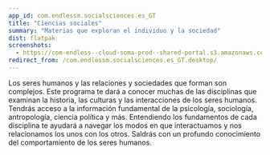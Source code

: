 ```yaml
---
app_id: com.endlessm.socialsciences.es_GT
title: "Ciencias sociales"
summary: "Materias que exploran el individuo y la sociedad"
dist: flatpak
screenshots:
  - https://com-endless--cloud-soma-prod--shared-portal.s3.amazonaws.com/apps.299.screenshots.1069bb6d-9312-4819-9210-0a0c96fd93d4_201810232130012626.png
redirect_from: /com.endlessm.socialsciences.es_GT.desktop/
---
```


<p>Los seres humanos y las relaciones y sociedades que forman son complejos. Este programa te dará a conocer muchas de las disciplinas que examinan la historia, las culturas y las interacciones de los seres humanos. Tendrás acceso a la información fundamental de la psicología, sociología, antropología, ciencia política y más. Entendiendo los fundamentos de cada disciplina te ayudará a navegar los modos en que interactuamos y nos relacionamos los unos con los otros. Saldrás con un profundo conocimiento del comportamiento de los seres humanos.</p>